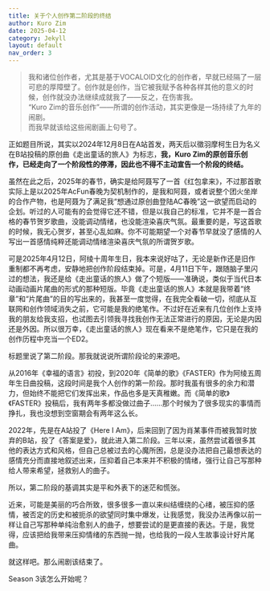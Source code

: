 ```yaml
---
title: 关于个人创作第二阶段的终结
author: Kuro Zim
date: 2025-04-12
category: Jekyll
layout: default
nav_order: 3
---
```


> 我和诸位创作者，尤其是基于VOCALOID文化的创作者，早就已经隔了一层可悲的厚障壁了。创作就是创作，当它被我赋予各种各样其他的意义的时候，创作就没办法继续成就我了——反之，在伤害我。<br/>“Kuro Zim的音乐创作”——所谓的创作活动，其实更像是一场持续了九年的闹剧。<br/>而我早就该给这些闹剧画上句号了。

正如题目所说，其实以2024年12月8日在A站首发，两天后以徵羽摩柯生日为名义在B站投稿的原创曲《走出童话的旅人》为标志，**我，Kuro Zim的原创音乐创作，已经走向了一个阶段性的停滞，因此也不得不主动宣告一个阶段的终结。**

虽然在此之后，2025年的春节，确实是给阿聂写了一首《红包拿来》，不过那首歌实际上是以2025年AcFun春晚为契机制作的，是我和阿聂，或者说整个团火坐岸的合作产物，也是阿聂为了满足我“想通过原创曲登陆AC春晚”这一欲望而启动的企划。听过的人可能有的会觉得它还不错，但是以我自己的标准，它并不是一首合格的春节贺岁歌曲，没能调动情绪，也没能渲染喜庆气氛。最重要的是，写这首歌的时候，我无心贺岁，甚至心乱如麻。你不可能期望一个对春节早就没了感情的人写出一首感情纯粹还能调动情绪渲染喜庆气氛的所谓贺岁歌。

可是2025年4月12日，阿绫十周年生日，我本来说好咕了，无论是新作还是旧作重制都不再考虑，安静地把创作阶段结束掉。可是，4月11日下午，跟随脑子里闪过的想法，我还是给《走出童话的旅人》做了个短版——准确说，类似于当代日本动画动画片尾曲的形式的那种短版。毕竟《走出童话的旅人》本就是我带着“终章”和“片尾曲”的目的写出来的，我甚至一度觉得，在我完全看破一切，彻底从互联网和创作领域消失之前，它可能是我的绝笔作。不过好在近来有几位创作上支持我的朋友给我支招，也试图去引领我寻找我创作无法正常进行的原因，无论是内因还是外因。所以很万幸，《走出童话的旅人》现在看来不是绝笔作，它只是在我的创作历程中充当一个ED2。

标题里说了第二阶段。那我就说说所谓阶段论的来源吧。

从2016年《幸福的语言》初投，到2020年《简单的歌》《FASTER》作为阿绫五周年生日曲投稿，这段时间是我个人创作的第一阶段。那时我虽有很多的余力和潜力，但始终不能把它们发挥出来，作品也多是天真稚嫩。而《简单的歌》《FASTER》投稿后，我有两年多都没做过曲子……那个时候为了很多现实的事情而挣扎，我也没想到空窗期会有两年这么长。

2022年，先是在A站投了《Here I Am》，后来回到了因为肖某事件而被我暂时放弃的B站，投了《答案是爱》，就此进入第二阶段。三年以来，虽然尝试着很多其他的表达方式和风格，但自己总被过去的心魔所困，总是没办法把自己最想表达的感情充分而直接地叙述出来，压抑着自己本来并不积极的情绪，强行让自己写那种给人带来希望，拯救别人的曲子。

所以，第二阶段的基调其实是平和外表下的迷茫和慌张。

近来，可能是美丽的巧合所致，很多很多一直以来纠结缠绕的心绪，被压抑的感情，被否定的历史和被扼杀的欲望同时集中爆发，让我感觉，我没办法再像以前一样让自己写那种单纯治愈别人的曲子，想要尝试的是更直接的表达。于是，我觉得，应该把给我带来压抑情绪的东西抛一抛，也给我的一段人生故事设计好片尾曲。

就这样吧。那么闹剧该结束了。

Season 3该怎么开始呢？
